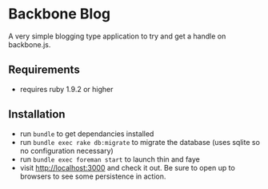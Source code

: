 # Backbone Blog

A very simple blogging type application to try and get a handle on backbone.js.

## Requirements
- requires ruby 1.9.2 or higher

## Installation
- run `bundle` to get dependancies installed
- run `bundle exec rake db:migrate` to migrate the database (uses sqlite so no configuration necessary)
- run `bundle exec foreman start` to launch thin and faye
- visit [http://localhost:3000](http://localhost:3000) and check it out. Be sure to open up to browsers to see some persistence in action.
